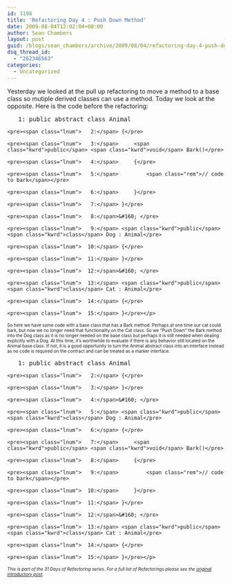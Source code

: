 ```yaml
---
id: 3198
title: 'Refactoring Day 4 : Push Down Method'
date: 2009-08-04T12:02:04+00:00
author: Sean Chambers
layout: post
guid: /blogs/sean_chambers/archive/2009/08/04/refactoring-day-4-push-down-method.aspx
dsq_thread_id:
  - "262346563"
categories:
  - Uncategorized
---
```

Yesterday we looked at the pull up refactoring to move a method to a base class so mutiple derived classes can use a method. Today we look at the opposite. Here is the code before the refactoring:

<div class="csharpcode-wrapper">
  <div class="csharpcode">
    <pre><span class="lnum">   1:</span> <span class="kwrd">public</span> abstract <span class="kwrd">class</span> Animal</pre>
    
    <pre><span class="lnum">   2:</span> {</pre>
    
    <pre><span class="lnum">   3:</span>     <span class="kwrd">public</span> <span class="kwrd">void</span> Bark()</pre>
    
    <pre><span class="lnum">   4:</span>     {</pre>
    
    <pre><span class="lnum">   5:</span>         <span class="rem">// code to bark</span></pre>
    
    <pre><span class="lnum">   6:</span>     }</pre>
    
    <pre><span class="lnum">   7:</span> }</pre>
    
    <pre><span class="lnum">   8:</span>&#160; </pre>
    
    <pre><span class="lnum">   9:</span> <span class="kwrd">public</span> <span class="kwrd">class</span> Dog : Animal</pre>
    
    <pre><span class="lnum">  10:</span> {</pre>
    
    <pre><span class="lnum">  11:</span> }</pre>
    
    <pre><span class="lnum">  12:</span>&#160; </pre>
    
    <pre><span class="lnum">  13:</span> <span class="kwrd">public</span> <span class="kwrd">class</span> Cat : Animal</pre>
    
    <pre><span class="lnum">  14:</span> {</pre>
    
    <pre><span class="lnum">  15:</span> }</pre></p>
  </div>
</div>

<font size="1">So here we have some code with a base class that has a Bark method. Perhaps at one time our cat could bark, but now we no longer need that functionality on the Cat class. So we “Push Down” the Bark method into the Dog class as it is no longer needed on the base class but perhaps it is still needed when dealing explicitly with a Dog. At this time, it’s worthwhile to evaluate if there is any behavior still located on the Animal base class. If not, it is a good opportunity to turn the Animal abstract class into an interface instead as no code is required on the contract and can be treated as a marker interface.</font>

<div class="csharpcode-wrapper">
  <div class="csharpcode">
    <pre><span class="lnum">   1:</span> <span class="kwrd">public</span> <span class="kwrd">abstract</span> <span class="kwrd">class</span> Animal</pre>
    
    <pre><span class="lnum">   2:</span> {</pre>
    
    <pre><span class="lnum">   3:</span> }</pre>
    
    <pre><span class="lnum">   4:</span>&#160; </pre>
    
    <pre><span class="lnum">   5:</span> <span class="kwrd">public</span> <span class="kwrd">class</span> Dog : Animal</pre>
    
    <pre><span class="lnum">   6:</span> {</pre>
    
    <pre><span class="lnum">   7:</span>     <span class="kwrd">public</span> <span class="kwrd">void</span> Bark()</pre>
    
    <pre><span class="lnum">   8:</span>     {</pre>
    
    <pre><span class="lnum">   9:</span>         <span class="rem">// code to bark</span></pre>
    
    <pre><span class="lnum">  10:</span>     }</pre>
    
    <pre><span class="lnum">  11:</span> }</pre>
    
    <pre><span class="lnum">  12:</span>&#160; </pre>
    
    <pre><span class="lnum">  13:</span> <span class="kwrd">public</span> <span class="kwrd">class</span> Cat : Animal</pre>
    
    <pre><span class="lnum">  14:</span> {</pre>
    
    <pre><span class="lnum">  15:</span> }</pre></p>
  </div>
</div>

_<font size="1">This is part of the 31 Days of Refactoring series. For a full list of Refactorings please see the <a href="http://www.lostechies.com/blogs/sean_chambers/archive/2009/07/31/31-days-of-refactoring.aspx" target="_blank">original introductory post</a>.</font>_